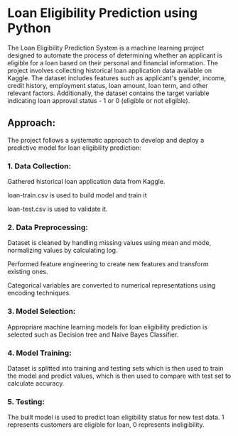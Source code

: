 # Loan Eligibility Prediction using Python

The Loan Eligibility Prediction System is a machine learning project designed to automate the process of determining whether an applicant is eligible for a loan based on their personal and financial information. 
The project involves collecting historical loan application data available on Kaggle. The dataset includes features such as applicant's gender, income, credit history, employment status, loan amount, loan term, and other relevant factors. Additionally, the dataset contains the target variable indicating loan approval status - 1 or 0 (eligible or not eligible).

## Approach:
The project follows a systematic approach to develop and deploy a predictive model for loan eligibility prediction:
### 1. Data Collection: 
Gathered historical loan application data from Kaggle.

loan-train.csv is used to build model and train it

loan-test.csv is used to validate it.

### 2. Data Preprocessing: 
Dataset is cleaned by handling missing values using mean and mode, normalizing values by calculating log. 

Performed feature engineering to create new features and transform existing ones. 

Categorical variables are converted to numerical representations using encoding techniques.

### 3. Model Selection: 
Appropriare machine learning models for loan eligibility prediction is selected such as Decision tree and Naive Bayes Classifier.

### 4. Model Training: 
Dataset is splitted into training and testing sets which is then used to train the model and predict values, which is then used to compare with test set to calculate accuracy.

### 5. Testing: 
The built model is used to predict loan eligibility status for new test data. 1 represents customers are eligible for loan, 0 represents ineligibility.
   
